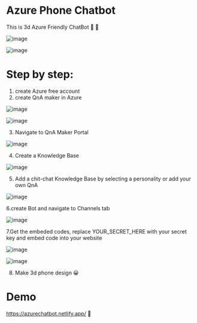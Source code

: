 # Azure Phone Chatbot

This is 3d Azure Friendly ChatBot 💬 🤖 


![image](https://user-images.githubusercontent.com/77109037/155403689-eaf1c113-13ee-479b-871c-0bd6a9e68819.png)

![image](https://user-images.githubusercontent.com/77109037/155403865-1b82207a-8638-4e03-a8e2-3c76ccb4c1cd.png)

# Step by step:
1. create Azure free account
2. create QnA maker in Azure

![image](https://user-images.githubusercontent.com/77109037/155405114-2797c5c6-2728-4566-9d89-3af9fcc8b096.png)


![image](https://user-images.githubusercontent.com/77109037/155404948-8cdd1d7c-fdd1-4ed3-827d-15e1bf8818b5.png)

 3. Navigate to QnA Maker Portal

![image](https://user-images.githubusercontent.com/77109037/155405306-35f4da6e-c454-45bb-a7e2-50a9d123a5a4.png)

4. Create a Knowledge Base

![image](https://user-images.githubusercontent.com/77109037/155405558-038ea3ad-7251-4784-add8-bd801e64d36f.png)

5. Add a chit-chat Knowledge Base by selecting a personality or add your own QnA

![image](https://user-images.githubusercontent.com/77109037/155406015-91126886-f7a7-4256-86f3-42086ec398dd.png)

6.create Bot and navigate to Channels tab

![image](https://user-images.githubusercontent.com/77109037/155406307-4896f7b3-132c-4a6e-9659-97db7a700f4e.png)

7.Get the embeded codes, replace YOUR_SECRET_HERE with your secret key and embed code into your website

![image](https://user-images.githubusercontent.com/77109037/155406665-db42e105-aa49-4254-92c5-8c4084cf830c.png)

![image](https://user-images.githubusercontent.com/77109037/155406716-38eed4f4-6b55-40f4-ab3e-49b0350ca624.png)

8. Make 3d phone design 😀


# Demo
https://azurechatbot.netlify.app/ 💖
